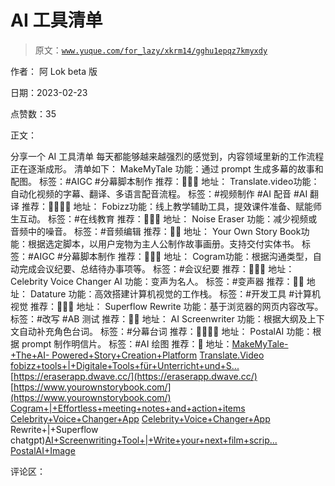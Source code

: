 # AI 工具清单

> 原文：[`www.yuque.com/for_lazy/xkrm14/gghu1epqz7kmyxdy`](https://www.yuque.com/for_lazy/xkrm14/gghu1epqz7kmyxdy)

作者： 阿 Lok beta 版

日期：2023-02-23

点赞数：35

正文：

分享一个 AI 工具清单 每天都能够越来越强烈的感觉到，内容领域里新的工作流程正在逐渐成形。 清单如下： MakeMyTale 功能：通过 prompt 生成多幕的故事和配图。 标签：#AIGC #分幕脚本制作 推荐：🌟🌟🌟 地址： Translate.video功能：自动化视频的字幕、翻译、多语言配音流程。 标签：#视频制作 #AI 配音 #AI 翻译 推荐：🌟🌟🌟🌟 地址： Fobizz功能：线上教学辅助工具，提效课件准备、赋能师生互动。 标签：#在线教育 推荐：🌟🌟🌟 地址： Noise Eraser 功能：减少视频或音频中的噪音。 标签：#音频编辑 推荐：🌟🌟 地址： Your Own Story Book功能：根据选定脚本，以用户宠物为主人公制作故事画册。支持交付实体书。 标签：#AIGC #分幕脚本制作 推荐：🌟🌟🌟 地址： Cogram功能：根据沟通类型，自动完成会议纪要、总结待办事项等。 标签：#会议纪要 推荐：🌟🌟🌟 地址： Celebrity Voice Changer AI 功能：变声为名人。 标签：#变声器 推荐：🌟🌟 地址： Datature 功能：高效搭建计算机视觉的工作栈。 标签：#开发工具 #计算机视觉 推荐：🌟🌟🌟 地址： Superflow Rewrite 功能：基于浏览器的网页内容改写。 标签：#改写 #AB 测试 推荐：🌟🌟 地址： AI Screenwriter 功能：根据大纲及上下文自动补充角色台词。 标签：#分幕台词 推荐：🌟🌟🌟🌟 地址： PostalAI 功能：根据 prompt 制作明信片。 标签：#AI 绘图 推荐：🌟 地址：[MakeMyTale-+The+AI- Powered+Story+Creation+Platform](https://makemytale.com/) [Translate.Video](https://www.translate.video/) [fobizz+tools+|+Digitale+Tools+für+Unterricht+und+S...](https://tools.fobizz.com/) [https://eraserapp.dwave.cc/](https://eraserapp.dwave.cc/) [https://www.yourownstorybook.com/](https://www.yourownstorybook.com/) [Cogram+|+Effortless+meeting+notes+and+action+items](https://www.cogram.com/) [Celebrity+Voice+Changer+App](https://celebvoice.my.canva.site/) [Celebrity+Voice+Changer+App](https://celebvoice.my.canva.site/) Rewrite+|+Superflow chatgpt)[AI+Screenwriting+Tool+|+Write+your+next+film+scrip...](https://aiscreenwriter.com/) [PostalAI+Image](https://postalai.co/generateImage)

评论区：

